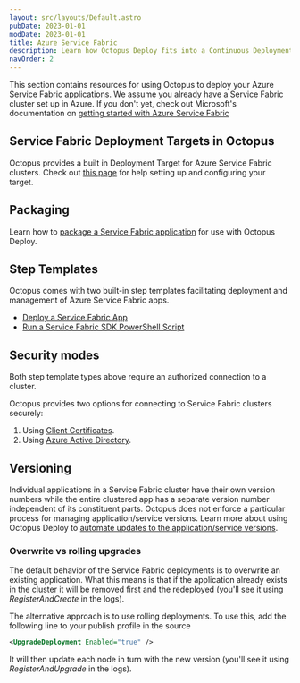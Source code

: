 ```yaml
---
layout: src/layouts/Default.astro
pubDate: 2023-01-01
modDate: 2023-01-01
title: Azure Service Fabric
description: Learn how Octopus Deploy fits into a Continuous Deployment pipeline for your Azure Service Fabric applications.
navOrder: 2
---
```


This section contains resources for using Octopus to deploy your Azure Service Fabric applications. We assume you already have a Service Fabric cluster set up in Azure. If you don't yet, check out Microsoft's documentation on [getting started with Azure Service Fabric](https://azure.microsoft.com/en-us/services/service-fabric/)

## Service Fabric Deployment Targets in Octopus

Octopus provides a built in Deployment Target for Azure Service Fabric clusters. Check out [this page](/docs/infrastructure/deployment-targets/azure/service-fabric-cluster-targets) for help setting up and configuring your target.

## Packaging

Learn how to [package a Service Fabric application](/docs/deployments/azure/service-fabric/packaging) for use with Octopus Deploy.

## Step Templates

Octopus comes with two built-in step templates facilitating deployment and management of Azure Service Fabric apps.

- [Deploy a Service Fabric App](/docs/deployments/azure/service-fabric/deploying-a-package-to-a-service-fabric-cluster/#step-4-create-the-service-fabric-application-deployment-step)
- [Run a Service Fabric SDK PowerShell Script](/docs/deployments/custom-scripts/service-fabric-powershell-scripts)

## Security modes

Both step template types above require an authorized connection to a cluster.

Octopus provides two options for connecting to Service Fabric clusters securely:

1. Using [Client Certificates](/docs/deployments/azure/service-fabric/connecting-securely-with-client-certificates).
1. Using [Azure Active Directory](/docs/deployments/azure/service-fabric/connecting-securely-with-azure-active-directory).

## Versioning

Individual applications in a Service Fabric cluster have their own version numbers while the entire clustered app has a separate version number independent of its constituent parts.
Octopus does not enforce a particular process for managing application/service versions. Learn more about using Octopus Deploy to [automate updates to the application/service versions](/docs/deployments/azure/service-fabric/version-automation-with-service-fabric-application-packages).

### Overwrite vs rolling upgrades

The default behavior of the Service Fabric deployments is to overwrite an existing application. What this means is that if the application already exists in the cluster it will be removed first and the redeployed (you'll see it using *RegisterAndCreate* in the logs).

The alternative approach is to use rolling deployments. To use this, add the following line to your publish profile in the source

```xml
<UpgradeDeployment Enabled="true" />
```

It will then update each node in turn with the new version (you'll see it using *RegisterAndUpgrade* in the logs).
